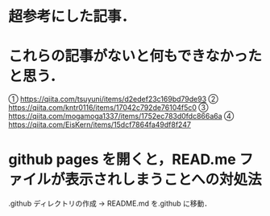 # 超参考にした記事．
# これらの記事がないと何もできなかったと思う．

① https://qiita.com/tsuyuni/items/d2edef23c169bd79de93
② https://qiita.com/kntr0116/items/17042c792de76104f5c0
③ https://qiita.com/mogamoga1337/items/1752ec783d0fdc866a6a
④ https://qiita.com/EisKern/items/15dcf7864fa49df8f247

# github pages を開くと，READ.me ファイルが表示されしまうことへの対処法
.github ディレクトリの作成 → README.md を.github に移動．


